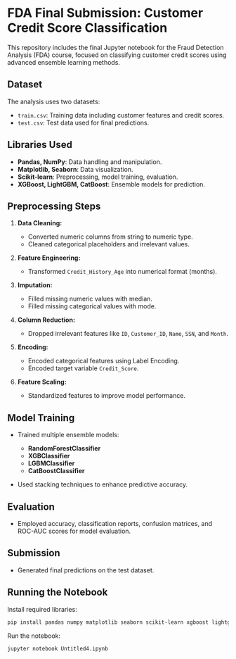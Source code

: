 # FDA Final Submission: Customer Credit Score Classification

This repository includes the final Jupyter notebook for the Fraud Detection Analysis (FDA) course, focused on classifying customer credit scores using advanced ensemble learning methods.

## Dataset

The analysis uses two datasets:

* `train.csv`: Training data including customer features and credit scores.
* `test.csv`: Test data used for final predictions.

## Libraries Used

* **Pandas, NumPy**: Data handling and manipulation.
* **Matplotlib, Seaborn**: Data visualization.
* **Scikit-learn**: Preprocessing, model training, evaluation.
* **XGBoost, LightGBM, CatBoost**: Ensemble models for prediction.

## Preprocessing Steps

1. **Data Cleaning:**

   * Converted numeric columns from string to numeric type.
   * Cleaned categorical placeholders and irrelevant values.

2. **Feature Engineering:**

   * Transformed `Credit_History_Age` into numerical format (months).

3. **Imputation:**

   * Filled missing numeric values with median.
   * Filled missing categorical values with mode.

4. **Column Reduction:**

   * Dropped irrelevant features like `ID`, `Customer_ID`, `Name`, `SSN`, and `Month`.

5. **Encoding:**

   * Encoded categorical features using Label Encoding.
   * Encoded target variable `Credit_Score`.

6. **Feature Scaling:**

   * Standardized features to improve model performance.

## Model Training

* Trained multiple ensemble models:

  * **RandomForestClassifier**
  * **XGBClassifier**
  * **LGBMClassifier**
  * **CatBoostClassifier**
* Used stacking techniques to enhance predictive accuracy.

## Evaluation

* Employed accuracy, classification reports, confusion matrices, and ROC-AUC scores for model evaluation.

## Submission

* Generated final predictions on the test dataset.

## Running the Notebook

Install required libraries:

```bash
pip install pandas numpy matplotlib seaborn scikit-learn xgboost lightgbm catboost
```

Run the notebook:

```bash
jupyter notebook Untitled4.ipynb
```

